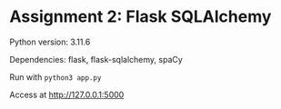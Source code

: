# Assignment 2: Flask SQLAlchemy

Python version: 3.11.6

Dependencies: flask, flask-sqlalchemy, spaCy

Run with `python3 app.py`

Access at http://127.0.0.1:5000
